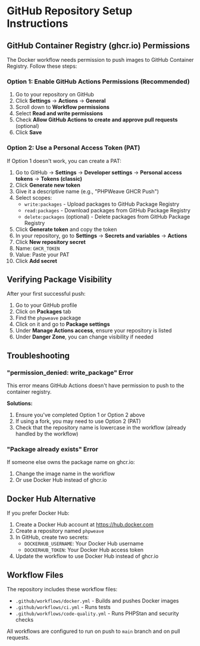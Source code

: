 # GitHub Repository Setup Instructions

## GitHub Container Registry (ghcr.io) Permissions

The Docker workflow needs permission to push images to GitHub Container Registry. Follow these steps:

### Option 1: Enable GitHub Actions Permissions (Recommended)

1. Go to your repository on GitHub
2. Click **Settings** → **Actions** → **General**
3. Scroll down to **Workflow permissions**
4. Select **Read and write permissions**
5. Check **Allow GitHub Actions to create and approve pull requests** (optional)
6. Click **Save**

### Option 2: Use a Personal Access Token (PAT)

If Option 1 doesn't work, you can create a PAT:

1. Go to GitHub → **Settings** → **Developer settings** → **Personal access tokens** → **Tokens (classic)**
2. Click **Generate new token**
3. Give it a descriptive name (e.g., "PHPWeave GHCR Push")
4. Select scopes:
   - `write:packages` - Upload packages to GitHub Package Registry
   - `read:packages` - Download packages from GitHub Package Registry
   - `delete:packages` (optional) - Delete packages from GitHub Package Registry
5. Click **Generate token** and copy the token
6. In your repository, go to **Settings** → **Secrets and variables** → **Actions**
7. Click **New repository secret**
8. Name: `GHCR_TOKEN`
9. Value: Paste your PAT
10. Click **Add secret**

## Verifying Package Visibility

After your first successful push:

1. Go to your GitHub profile
2. Click on **Packages** tab
3. Find the `phpweave` package
4. Click on it and go to **Package settings**
5. Under **Manage Actions access**, ensure your repository is listed
6. Under **Danger Zone**, you can change visibility if needed

## Troubleshooting

### "permission_denied: write_package" Error

This error means GitHub Actions doesn't have permission to push to the container registry.

**Solutions:**
1. Ensure you've completed Option 1 or Option 2 above
2. If using a fork, you may need to use Option 2 (PAT)
3. Check that the repository name is lowercase in the workflow (already handled by the workflow)

### "Package already exists" Error

If someone else owns the package name on ghcr.io:
1. Change the image name in the workflow
2. Or use Docker Hub instead of ghcr.io

## Docker Hub Alternative

If you prefer Docker Hub:

1. Create a Docker Hub account at https://hub.docker.com
2. Create a repository named `phpweave`
3. In GitHub, create two secrets:
   - `DOCKERHUB_USERNAME`: Your Docker Hub username
   - `DOCKERHUB_TOKEN`: Your Docker Hub access token
4. Update the workflow to use Docker Hub instead of ghcr.io

## Workflow Files

The repository includes these workflow files:
- `.github/workflows/docker.yml` - Builds and pushes Docker images
- `.github/workflows/ci.yml` - Runs tests
- `.github/workflows/code-quality.yml` - Runs PHPStan and security checks

All workflows are configured to run on push to `main` branch and on pull requests.